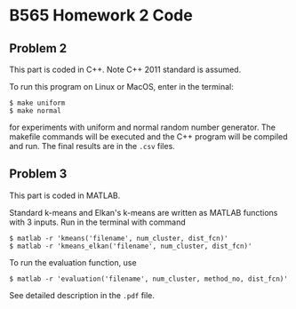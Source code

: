 # B565 Homework 2 Code

## Problem 2

This part is coded in C++. Note C++ 2011 standard is assumed.

To run this program on Linux or MacOS, enter in the terminal:
```
$ make uniform
$ make normal
```
for experiments with uniform and normal random number generator. The makefile commands will be executed and the C++ program will be compiled and run. The final results are in the `.csv` files.


## Problem 3

This part is coded in MATLAB.

Standard k-means and Elkan's k-means are written as MATLAB functions with 3 inputs. Run in the terminal with command
```
$ matlab -r 'kmeans('filename', num_cluster, dist_fcn)'
$ matlab -r 'kmeans_elkan('filename', num_cluster, dist_fcn)'
```
To run the evaluation function, use
```
$ matlab -r 'evaluation('filename', num_cluster, method_no, dist_fcn)'
```
See detailed description in the `.pdf` file.
